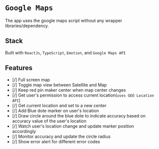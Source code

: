 # **`Google Maps`** 
The app uses the google maps script without any wrapper libraries/dependency.

## **Stack**

Built with `ReactJs`, `TypeScript`, `Emotion`, and `Google Maps API`


## **Features**
 * [/] Full screen map
 * [/] Toggle map view between Satellite and Map
 * [/] Keep red pin maker center when map center changes
 * [/] Get user's permission to access current location(`uses GEO Location API`)
 * [/] Get current location and set to a new center
 * [/] Add Blue dote marker on user's location
 * [/] Draw circle around the blue dote to indicate accuracy based on accuracy value of the user's location
 * [/] Watch user's location change and update marker position accordingly
 * [/] Monitor accuracy and update the circle radius
  * [/] Show error alert for different error codes
